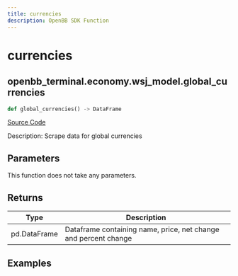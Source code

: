 ```yaml
---
title: currencies
description: OpenBB SDK Function
---
```


# currencies

## openbb_terminal.economy.wsj_model.global_currencies

```python title='openbb_terminal/economy/wsj_model.py'
def global_currencies() -> DataFrame
```
[Source Code](https://github.com/OpenBB-finance/OpenBBTerminal/tree/main/openbb_terminal/economy/wsj_model.py#L232)

Description: Scrape data for global currencies

## Parameters

This function does not take any parameters.

## Returns

| Type | Description |
| ---- | ----------- |
| pd.DataFrame | Dataframe containing name, price, net change and percent change |

## Examples

